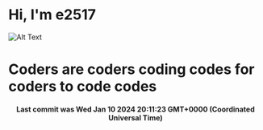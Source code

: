 # Hi, I'm e2517

![Alt Text](https://github.com/E2517/e2517/blob/master/images/background.gif)

# Coders are coders coding codes for coders to code codes

<h4 align="center">Last commit was Wed Jan 10 2024 20:11:23 GMT+0000 (Coordinated Universal Time)</h4>
